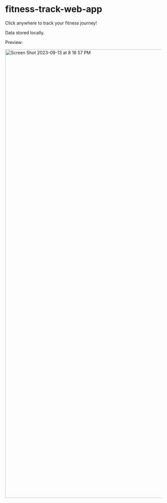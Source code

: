 # fitness-track-web-app

Click anywhere to track your fitness journey!

Data stored locally.

Preview:

<img width="1440" alt="Screen Shot 2023-09-13 at 8 18 57 PM" src="https://github.com/EmirPirija/pig-dice-game/assets/118456820/833000b3-645c-4492-bc49-35903eee4903">
